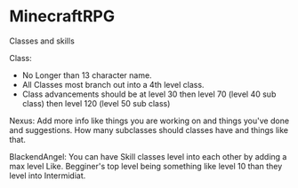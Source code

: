 # MinecraftRPG
Classes and skills

Class:
- No Longer than 13 character name.
- All Classes most branch out into a 4th level class.
- Class advancements should be at level 30 then level 70 (level 40 sub class) then level 120 (level 50 sub class)


Nexus:
Add more info like things you are working on and things you've done and suggestions.
How many subclasses should classes have and things like that.

BlackendAngel:
You can have Skill classes level into each other by adding a max level Like.
Begginer's top level being something like level 10 than they level into Intermidiat.
